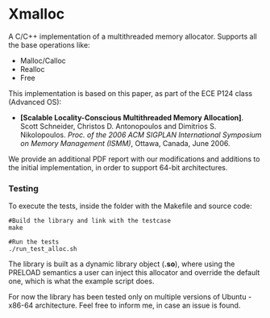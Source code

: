 # Xmalloc

A C/C++ implementation of a multithreaded memory allocator. Supports all the base operations like:

- Malloc/Calloc
- Realloc
- Free

This implementation is based on this paper, as part of the ECE P124 class (Advanced OS):

- **[Scalable Locality-Conscious Multithreaded Memory Allocation]**. Scott Schneider, Christos D. Antonopoulos and Dimitrios S. Nikolopoulos. *Proc. of the 2006 ACM SIGPLAN International Symposium on Memory Management (ISMM)*, Ottawa, Canada, June 2006.

We provide an additional PDF report with our modifications and additions to the initial implementation, in order to support 64-bit architectures.

### Testing

To execute the tests, inside the folder with the Makefile and source code:

```
#Build the library and link with the testcase
make

#Run the tests
./run_test_alloc.sh
```

The library is built as a dynamic library object (**.so**), where using the PRELOAD semantics a user can inject this allocator and override the default one, which is what the example script does.

For now the library has been tested only on multiple versions of Ubuntu - x86-64 architecture. Feel free to inform me, in case an issue is found.

